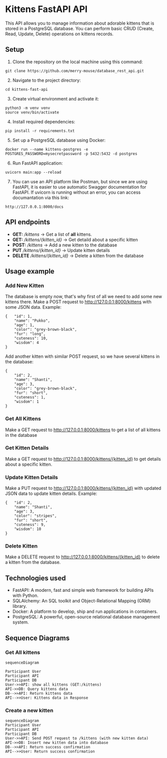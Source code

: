 # Kittens FastAPI API

This API allows you to manage information about adorable kittens that is stored in a PostgreSQL database. You can perform basic CRUD (Create, Read, Update, Delete) operations on kittens records.

## Setup

1. Clone the repository on the local machine using this command:

```
git clone https://github.com/merry-mouse/database_rest_api.git
```

2. Navigate to the project directory:

```
cd kittens-fast-api
```

3. Create virtual environment and activate it:

```
python3 -m venv venv
source venv/bin/activate
```

4. Install required dependencies:

```
pip install -r requirements.txt
```

5. Set up a PostgreSQL database using Docker:

```
docker run --name kittens-postgres -e POSTGRES_PASSWORD=mysecretpassword -p 5432:5432 -d postgres
```

6. Run FastAPI application:

```
uvicorn main:app --reload
```

7. You can use an API platform like Postman, but since we are using FastAPI, it is easier to use automatic Swagger documentation for FastAPI. If uvicorn is running without an error, you can access documantation via this link:

```
http://127.0.0.1:8000/docs
```

## API endpoints

- **GET:** _/kittens_ -> Get a list of **all** kittens.
- **GET:** _/kittens/{kitten_id}_ -> Get detaild about a specific kitten
- **POST:** _/kittens_ -> Add a new kitten to the database
- **PUT** _/kittens/{kitten_id}_ -> Update kitten details
- **DELETE** _/kittens/{kitten_id}_ -> Delete a kitten from the database

## Usage example

### Add New Kitten

The database is empty now, that's why first of all we need to add some new kittens there.
Make a POST request to http://127.0.0.1:8000/kittens with some JSON data.
Example:

```
{   "id": 1,
    "name": "Pukko",
    "age": 1,
    "color": "grey-brown-black",
    "fur": "long",
    "cuteness": 10,
    "wisdom": 4
}
```

Add another kitten with similar POST request, so we have several kittens in the database:

```
{
    "id": 2,
    "name": "Shanti",
    "age": 3,
    "color": "grey-brown-black",
    "fur": "short",
    "cuteness": 1,
    "wisdom": 1
}
```

### Get All Kittens

Make a GET request to http://127.0.0.1:8000/kittens to get a list of all kittens in the database

### Get Kitten Details

Make a GET request to http://127.0.0.1:8000/kittens/{kitten_id} to get details about a specific kitten.

### Update Kitten Details

Make a PUT request to http://127.0.0.1:8000/kittens/{kitten_id} with updated JSON data to update kitten details.
Example:

```
{   "id": 2,
    "name": "Shanti",
    "age": 3,
    "color": "stripes",
    "fur": "short",
    "cuteness": 9,
    "wisdom": 10
}
```

### Delete Kitten

Make a DELETE request to http://127.0.0.1:8000/kittens/{kitten_id} to delete a kitten from the database.

## Technologies used

- FastAPI: A modern, fast and simple web framework for building APIs with Python.
- SQLAlchemy: An SQL toolkit and Object-Relational Mapping (ORM) library.
- Docker: A platform to develop, ship and run applications in containers.
- PostgreSQL: A powerful, open-source relational database management system.

## Sequence Diagrams

### Get All kittens

```mermaid
sequenceDiagram

Participant User
Participant API
Participant DB
User->>API: show all kittens (GET:/kittens)
API->>DB: Query kittens data
DB-->>API: Return kittens data
API-->>User: Kittens data in Response
```

### Create a new kitten

```mermaid
sequenceDiagram
Participant User
Participant API
Participant DB
User->>API: Send POST request to /kittens (with new kitten data)
API->>DB: Insert new kitten data into database
DB-->>API: Return success confirmation
API-->>User: Return success confirmation
```
